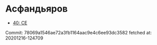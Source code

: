 # Асфандьяров
- [40: CE](40.md)

Commit: 78069a1546ae72a3fb1164aac9e4c6ee93dc3582
 fetched at: 20201216-124709
